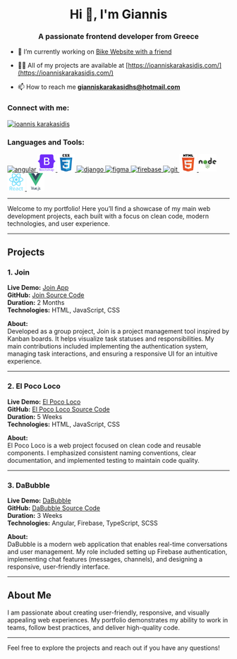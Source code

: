 <h1 align="center">Hi 👋, I'm Giannis</h1>
<h3 align="center">A passionate frontend developer from Greece</h3>

- 🔭 I’m currently working on [Bike Website with a friend](https://github.com/Eugen1188/frontend_shop)

- 👨‍💻 All of my projects are available at [https://ioanniskarakasidis.com/](https://ioanniskarakasidis.com/)

- 📫 How to reach me **gianniskarakasidhs@hotmail.com**

<h3 align="left">Connect with me:</h3>
<p align="left">
<a href="https://linkedin.com/in/ioannis karakasidis" target="blank"><img align="center" src="https://raw.githubusercontent.com/rahuldkjain/github-profile-readme-generator/master/src/images/icons/Social/linked-in-alt.svg" alt="ioannis karakasidis" height="30" width="40" /></a>
</p>

<h3 align="left">Languages and Tools:</h3>
<p align="left"> 
<a href="https://angular.io" target="_blank" rel="noreferrer"> <img src="https://angular.io/assets/images/logos/angular/angular.svg" alt="angular" width="40" height="40"/> </a> 
<a href="https://getbootstrap.com" target="_blank" rel="noreferrer"> <img src="https://raw.githubusercontent.com/devicons/devicon/master/icons/bootstrap/bootstrap-plain-wordmark.svg" alt="bootstrap" width="40" height="40"/> </a> 
<a href="https://www.w3schools.com/css/" target="_blank" rel="noreferrer"> <img src="https://raw.githubusercontent.com/devicons/devicon/master/icons/css3/css3-original-wordmark.svg" alt="css3" width="40" height="40"/> </a> 
<a href="https://www.djangoproject.com/" target="_blank" rel="noreferrer"> <img src="https://cdn.worldvectorlogo.com/logos/django.svg" alt="django" width="40" height="40"/> </a> 
<a href="https://www.figma.com/" target="_blank" rel="noreferrer"> <img src="https://www.vectorlogo.zone/logos/figma/figma-icon.svg" alt="figma" width="40" height="40"/> </a> 
<a href="https://firebase.google.com/" target="_blank" rel="noreferrer"> <img src="https://www.vectorlogo.zone/logos/firebase/firebase-icon.svg" alt="firebase" width="40" height="40"/> </a> 
<a href="https://git-scm.com/" target="_blank" rel="noreferrer"> <img src="https://www.vectorlogo.zone/logos/git-scm/git-scm-icon.svg" alt="git" width="40" height="40"/> </a> 
<a href="https://www.w3.org/html/" target="_blank" rel="noreferrer"> <img src="https://raw.githubusercontent.com/devicons/devicon/master/icons/html5/html5-original-wordmark.svg" alt="html5" width="40" height="40"/> </a> 
<a href="https://nodejs.org" target="_blank" rel="noreferrer"> <img src="https://raw.githubusercontent.com/devicons/devicon/master/icons/nodejs/nodejs-original-wordmark.svg" alt="nodejs" width="40" height="40"/> </a> 
<a href="https://reactjs.org/" target="_blank" rel="noreferrer"> <img src="https://raw.githubusercontent.com/devicons/devicon/master/icons/react/react-original-wordmark.svg" alt="react" width="40" height="40"/> </a> 
<a href="https://vuejs.org/" target="_blank" rel="noreferrer"> <img src="https://raw.githubusercontent.com/devicons/devicon/master/icons/vuejs/vuejs-original-wordmark.svg" alt="vuejs" width="40" height="40"/> </a> 
</p>  

---

Welcome to my portfolio! Here you’ll find a showcase of my main web development projects, each built with a focus on clean code, modern technologies, and user experience.

---

## Projects

### 1. Join

**Live Demo:** [Join App](https://join.ioanniskarakasidis.com/index.html)  
**GitHub:** [Join Source Code](https://github.com/Ioannis-Karakasidis/Portfolio/tree/main/Join)  
**Duration:** 2 Months  
**Technologies:** HTML, JavaScript, CSS

**About:**  
Developed as a group project, Join is a project management tool inspired by Kanban boards. It helps visualize task statuses and responsibilities. My main contributions included implementing the authentication system, managing task interactions, and ensuring a responsive UI for an intuitive experience.

---

### 2. El Poco Loco

**Live Demo:** [El Poco Loco](https://elpocoloco.ioanniskarakasidis.com/index.html)  
**GitHub:** [El Poco Loco Source Code](https://github.com/Ioannis-Karakasidis/Portfolio/tree/main/El%20Poco%20loco)  
**Duration:** 5 Weeks  
**Technologies:** HTML, JavaScript, CSS

**About:**  
El Poco Loco is a web project focused on clean code and reusable components. I emphasized consistent naming conventions, clear documentation, and implemented testing to maintain code quality.

---

### 3. DaBubble

**Live Demo:** [DaBubble](https://dabubble.ioanniskarakasidis.com/)  
**GitHub:** [DaBubble Source Code](https://github.com/Ioannis-Karakasidis/Portfolio/tree/main/da-bubble)  
**Duration:** 3 Weeks  
**Technologies:** Angular, Firebase, TypeScript, SCSS

**About:**  
DaBubble is a modern web application that enables real-time conversations and user management. My role included setting up Firebase authentication, implementing chat features (messages, channels), and designing a responsive, user-friendly interface.

---

## About Me

I am passionate about creating user-friendly, responsive, and visually appealing web experiences. My portfolio demonstrates my ability to work in teams, follow best practices, and deliver high-quality code.

---

Feel free to explore the projects and reach out if you have any questions!
